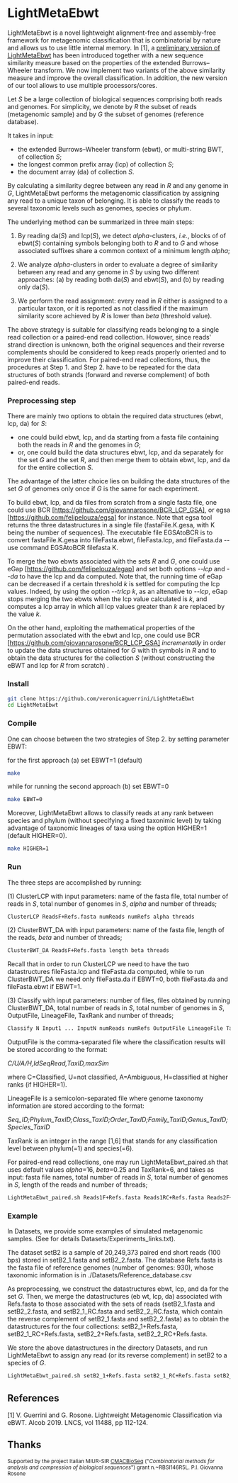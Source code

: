 # LightMetaEbwt 

LightMetaEbwt is a novel lightweight alignment-free and assembly-free framework for metagenomic classification that is combinatorial by nature and allows us to use little internal memory. In [1], a [preliminary version of LightMetaEbwt](https://github.com/veronicaguerrini/LightMetaEbwt_Alcob) has been introduced together with a new sequence similarity measure based on the properties of the extended Burrows–Wheeler transform. We now implement two variants of the above similarity measure and improve the overall classification. In addition, the new version of our tool allows to use multiple processors/cores.

Let *S* be a large collection of biological sequences comprising both reads and genomes. For simplicity, we denote by *R* the subset of reads (metagenomic sample) and by *G* the subset of genomes (reference database).

It takes in input:
- the extended Burrows–Wheeler transform (ebwt), or multi-string BWT, of collection *S*;
- the longest common prefix array (lcp) of collection *S*;
- the document array (da) of collection *S*.

By calculating a similarity degree between any read in *R* and any genome in *G*, LightMetaEbwt performs the metagenomic classification by assigning any read to a unique taxon of belonging. It is able to classify the reads to several taxonomic levels such as genomes, species or phylum.

The underlying method can be summarized in three main steps: 

1. By reading da(*S*) and lcp(*S*), we detect *alpha*-clusters, *i.e.*, blocks of of ebwt(*S*) containing symbols belonging both to *R* and to *G* and whose associated suffixes share a common context of a minimum length *alpha*; 

2. We analyze *alpha*-clusters in order to evaluate a degree of similarity between any read and any genome in *S* by using two different approaches: (a) by reading both da(*S*) and ebwt(*S*), and (b) by reading only da(*S*).

3. We perform the read assignment: every read in *R* either is assigned to a particular taxon, or it is reported as not classified if the maximum similarity score achieved by *R* is lower than *beta* (threshold value).

The above strategy is suitable for classifying reads belonging to a single read collection or a paired-end read collection.
Howover, since reads' strand direction is unknown, both the original sequences and their reverse complements should be considered to keep reads properly oriented and to improve their classification.
For paired-end read collections, thus, the procedures at Step 1. and Step 2. have to be repeated for the data structures of both strands (forward and reverse complement) of both paired-end reads.

### Preprocessing step

There are mainly two options to obtain the required data structures (ebwt, lcp, da) for *S*:
- one could build ebwt, lcp, and da starting from a fasta file containing both the reads in *R* and the genomes in *G*;
- or, one could build the data structures ebwt, lcp, and da separately for the set *G* and the set *R*, and then merge them to obtain ebwt, lcp, and da for the entire collection *S*.

The advantage of the latter choice lies on building the data structures of the set *G* of genomes only once if *G* is the same for each experiment.

To build ebwt, lcp, and da files from scratch from a single fasta file, one could use BCR [https://github.com/giovannarosone/BCR_LCP_GSA], or egsa [https://github.com/felipelouza/egsa] for instance. Note that egsa tool returns the three datastructures in a single file (fastaFile.K.gesa, with K being the number of sequences). The executable file EGSAtoBCR is to convert fastaFile.K.gesa into fileFasta.ebwt, fileFasta.lcp, and fileFasta.da -- use command EGSAtoBCR filefasta K.

To merge the two ebwts associated with the sets *R* and *G*, one could use eGap [https://github.com/felipelouza/egap] and set both options *--lcp* and *--da* to have the lcp and da computed. Note that, the running time of eGap can be decreased if a certain threshold *k* is settled for computing the lcp values. Indeed, by using the option *--trlcp k*, as an altenative to *--lcp*, eGap stops merging the two ebwts when the lcp value calculated is *k*, and computes a lcp array in which all lcp values greater than *k* are replaced by the value *k*.

On the other hand, exploiting the mathematical properties of the permutation associated with the
ebwt and lcp, one could use BCR [https://github.com/giovannarosone/BCR_LCP_GSA] *incrementally* in order to update the data structures obtained for *G* with th symbols in *R* and to obtain the data structures for the collection *S* (without constructing the eBWT and lcp for *R* from scratch) .

### Install

```sh
git clone https://github.com/veronicaguerrini/LightMetaEbwt
cd LightMetaEbwt
```
### Compile
One can choose between the two strategies of Step 2. by setting parameter EBWT: 

for the first approach (a) set EBWT=1 (default)

```sh
make
```
while for running the second approach (b) set EBWT=0

```sh
make EBWT=0
```
Moreover, LightMetaEbwt allows to classify reads at any rank between species and phylum (without specifying a fixed taxonimic level) by taking advantage of taxonomic lineages of taxa using the option HIGHER=1 (default HIGHER=0).

```sh
make HIGHER=1
```
### Run

The three steps are accomplished by running:

(1) ClusterLCP with input parameters: name of the fasta file, total number of reads in *S*, total number of genomes in *S*, *alpha* and number of threads;

```sh
ClusterLCP ReadsF+Refs.fasta numReads numRefs alpha threads
```

(2) ClusterBWT_DA with input parameters: name of the fasta file, length of the reads, *beta* and number of threads;

```sh
ClusterBWT_DA ReadsF+Refs.fasta length beta threads
```

Recall that in order to run ClusterLCP we need to have the two datastructures fileFasta.lcp and fileFasta.da computed, while to run ClusterBWT_DA we need only fileFasta.da if EBWT=0, both fileFasta.da and fileFasta.ebwt if EBWT=1.

(3) Classify with input parameters: number of files, files obtained by running ClusterBWT_DA, total number of reads in *S*, total number of genomes in *S*, OutputFile, LineageFile, TaxRank and number of threads;

```sh
Classify N Input1 ... InputN numReads numRefs OutputFile LineageFile TaxRank threads
```

OutputFile is the comma-separated file where the classification results will be stored according to the format:

*C/U/A/H,IdSeqRead,TaxID,maxSim*

where C=Classified, U=not classified, A=Ambiguous, H=classified at higher ranks (if HIGHER=1).

LineageFile is a semicolon-separated file where genome taxonomy information are stored according to the format:

*Seq_ID;Phylum_TaxID;Class_TaxID;Order_TaxID;Family_TaxID;Genus_TaxID;Species_TaxID*

TaxRank is an integer in the range [1,6] that stands for any classification level between phylum(=1) and species(=6).


For paired-end read collections, one may run LightMetaEbwt_paired.sh that uses default values *alpha*=16, *beta*=0.25 and TaxRank=6, and takes as input: fasta file names, total number of reads in *S*, total number of genomes in *S*, length of the reads and number of threads;

```sh
LightMetaEbwt_paired.sh Reads1F+Refs.fasta Reads1RC+Refs.fasta Reads2F+Refs.fasta Reads2RC+Refs.fasta numReads numRefs length threads
```

### Example

In Datasets, we provide some examples of simulated metagenomic samples. (See for details Datasets/Experiments_links.txt).

The dataset setB2 is a sample of 20,249,373 paired end short reads (100 bps) stored in setB2_1.fasta and setB2_2.fasta.
The database Refs.fasta is the fasta file of reference genomes (number of genomes: 930), whose taxonomic information is in ./Datasets/Reference_database.csv

As preprocessing, we construct the datastructures ebwt, lcp, and da for the set *G*. Then, we merge the datastructures (eb wt, lcp, da) associated with Refs.fasta to those associated with the sets of reads (setB2_1.fasta and setB2_2.fasta, and setB2_1_RC.fasta and setB2_2_RC.fasta, which contain the reverse complement of setB2_1.fasta and setB2_2.fasta) as to obtain the datastructures for the four collections: 
setB2_1+Refs.fasta, setB2_1_RC+Refs.fasta, setB2_2+Refs.fasta, setB2_2_RC+Refs.fasta.

We store the above datastructures in the directory Datasets, and run LightMetaEbwt to assign any read (or its reverse complement) in setB2 to a species of *G*.

```sh
LightMetaEbwt_paired.sh setB2_1+Refs.fasta setB2_1_RC+Refs.fasta setB2_2+Refs.fasta setB2_2_RC+Refs.fasta numReads numRefs length threads
```

## References

[1] V. Guerrini and G. Rosone. Lightweight Metagenomic Classification via eBWT. Alcob 2019. LNCS, vol 11488, pp 112-124.

## Thanks

<small> Supported by the project Italian MIUR-SIR [CMACBioSeq][240fb5f5] ("_Combinatorial methods for analysis and compression of biological sequences_") grant n.~RBSI146R5L. P.I. Giovanna Rosone</small>

[240fb5f5]: http://pages.di.unipi.it/rosone/CMACBioSeq.html
